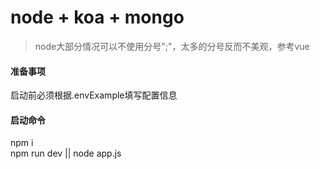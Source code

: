 # node + koa + mongo
> node大部分情况可以不使用分号";"，太多的分号反而不美观，参考vue  
#### 准备事项  
启动前必须根据.envExample填写配置信息
#### 启动命令  
npm i  
npm run dev || node app.js

